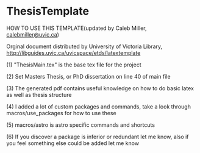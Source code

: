 # ThesisTemplate

HOW TO USE THIS TEMPLATE(updated by Caleb Miller, calebmiller@uvic.ca)

Orginal document distributed by University of Victoria Library, http://libguides.uvic.ca/uvicspace/etds/latextemplate

(1) "ThesisMain.tex" is the base tex file for the project

(2) Set Masters Thesis, or PhD dissertation on line 40 of main file

(3) The generated pdf contains useful knowledge on how to do basic latex as well as thesis structure

(4) I added a lot of custom packages and commands, take a look through macros/use_packages for how to use these

(5) macros/astro is astro specific commands and shortcuts

(6) If you discover a package is inferior or redundant let me know, also if you feel something else could be added let me know
